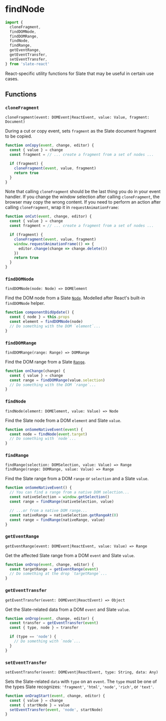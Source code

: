 # findNode

```javascript
import {
  cloneFragment,
  findDOMNode,
  findDOMRange,
  findNode,
  findRange,
  getEventRange,
  getEventTransfer,
  setEventTransfer,
} from 'slate-react'
```

React-specific utility functions for Slate that may be useful in certain use cases.

## Functions

### `cloneFragment`

`cloneFragment(event: DOMEvent|ReactEvent, value: Value, fragment: Document)`

During a cut or copy event, sets `fragment` as the Slate document fragment to be copied.

```javascript
function onCopy(event, change, editor) {
  const { value } = change
  const fragment = // ... create a fragment from a set of nodes ...

  if (fragment) {
    cloneFragment(event, value, fragment)
    return true
  }
}
```

Note that calling `cloneFragment` should be the last thing you do in your event handler. If you change the window selection after calling `cloneFragment`, the browser may copy the wrong content. If you need to perform an action after calling `cloneFragment`, wrap it in `requestAnimationFrame`:

```javascript
function onCut(event, change, editor) {
  const { value } = change
  const fragment = // ... create a fragment from a set of nodes ...

  if (fragment) {
    cloneFragment(event, value, fragment)
    window.requestAnimationFrame(() => {
      editor.change(change => change.delete())
    })
    return true
  }
}
```

### `findDOMNode`

`findDOMNode(node: Node) => DOMElement`

Find the DOM node from a Slate [`Node`](../slate-core/node.md). Modelled after React's built-in `findDOMNode` helper.

```javascript
function componentDidUpdate() {
  const { node } = this.props
  const element = findDOMNode(node)
  // Do something with the DOM `element`...
}
```

### `findDOMRange`

`findDOMRange(range: Range) => DOMRange`

Find the DOM range from a Slate [`Range`](../slate-core/range.md).

```javascript
function onChange(change) {
  const { value } = change
  const range = findDOMRange(value.selection)
  // Do something with the DOM `range`...
}
```

### `findNode`

`findNode(element: DOMElement, value: Value) => Node`

Find the Slate node from a DOM `element` and Slate `value`.

```javascript
function onSomeNativeEvent(event) {
  const node = findNode(event.target)
  // Do something with `node`...
}
```

### `findRange`

`findRange(selection: DOMSelection, value: Value) => Range`  
`findRange(range: DOMRange, value: Value) => Range`

Find the Slate range from a DOM `range` or `selection` and a Slate `value`.

```javascript
function onSomeNativeEvent() {
  // You can find a range from a native DOM selection...
  const nativeSelection = window.getSelection()
  const range = findRange(nativeSelection, value)

  // ...or from a native DOM range...
  const nativeRange = nativeSelection.getRangeAt(0)
  const range = findRange(nativeRange, value)
}
```

### `getEventRange`

`getEventRange(event: DOMEvent|ReactEvent, value: Value) => Range`

Get the affected Slate range from a DOM `event` and Slate `value`.

```javascript
function onDrop(event, change, editor) {
  const targetRange = getEventRange(event)
  // Do something at the drop `targetRange`...
}
```

### `getEventTransfer`

`getEventTransfer(event: DOMEvent|ReactEvent) => Object`

Get the Slate-related data from a DOM `event` and Slate `value`.

```javascript
function onDrop(event, change, editor) {
  const transfer = getEventTransfer(event)
  const { type, node } = transfer

  if (type == 'node') {
    // Do something with `node`...
  }
}
```

### `setEventTransfer`

`setEventTransfer(event: DOMEvent|ReactEvent, type: String, data: Any)`

Sets the Slate-related `data` with `type` on an `event`. The `type` must be one of the types Slate recognizes: `'fragment'`, `'html'`, `'node'`, `'rich'`, or `'text'`.

```javascript
function onDragStart(event, change, editor) {
  const { value } = change
  const { startNode } = value
  setEventTransfer(event, 'node', startNode)
}
```

